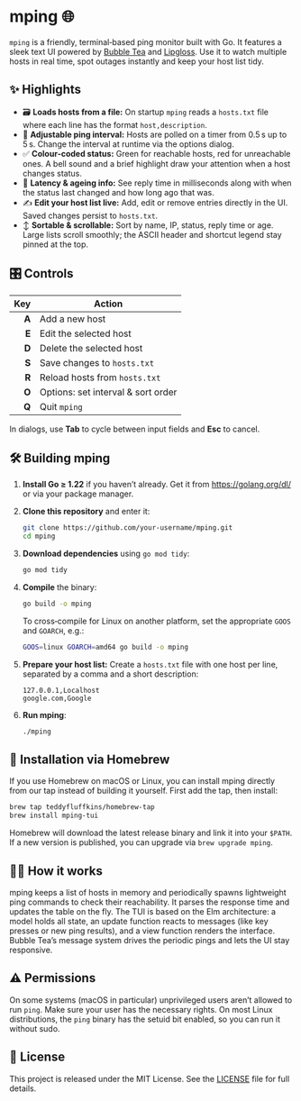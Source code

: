 # mping 🌐

`mping` is a friendly, terminal‑based ping monitor built with Go. It
features a sleek text UI powered by
[Bubble Tea](https://github.com/charmbracelet/bubbletea) and
[Lipgloss](https://github.com/charmbracelet/lipgloss). Use it to watch
multiple hosts in real time, spot outages instantly and keep your
host list tidy.

## ✨ Highlights

- 🗃️ **Loads hosts from a file:** On startup `mping` reads a
  `hosts.txt` file where each line has the format `host,description`.
- 🔁 **Adjustable ping interval:** Hosts are polled on a timer from
  0.5 s up to 5 s. Change the interval at runtime via the options
  dialog.
- ✅ **Colour‑coded status:** Green for reachable hosts, red for
  unreachable ones. A bell sound and a brief highlight draw your
  attention when a host changes status.
- 📏 **Latency & ageing info:** See reply time in milliseconds along
  with when the status last changed and how long ago that was.
- ✍️ **Edit your host list live:** Add, edit or remove entries
  directly in the UI. Saved changes persist to `hosts.txt`.
- ↕️ **Sortable & scrollable:** Sort by name, IP, status, reply time
  or age. Large lists scroll smoothly; the ASCII header and shortcut
  legend stay pinned at the top.

## 🎛️ Controls

| Key | Action                                    |
|---:|-------------------------------------------|
| **A** | Add a new host                          |
| **E** | Edit the selected host                  |
| **D** | Delete the selected host                |
| **S** | Save changes to `hosts.txt`             |
| **R** | Reload hosts from `hosts.txt`           |
| **O** | Options: set interval & sort order      |
| **Q** | Quit `mping`                            |

In dialogs, use **Tab** to cycle between input fields and **Esc** to
cancel.

## 🛠️ Building mping

1. **Install Go ≥ 1.22** if you haven’t already. Get it from
   <https://golang.org/dl/> or via your package manager.
2. **Clone this repository** and enter it:

   ```bash
   git clone https://github.com/your‑username/mping.git
   cd mping
   ```

3. **Download dependencies** using `go mod tidy`:

   ```bash
   go mod tidy
   ```

4. **Compile** the binary:

   ```bash
   go build -o mping
   ```

   To cross‑compile for Linux on another platform, set the appropriate
   `GOOS` and `GOARCH`, e.g.:

   ```bash
   GOOS=linux GOARCH=amd64 go build -o mping
   ```

5. **Prepare your host list:** Create a `hosts.txt` file with one
   host per line, separated by a comma and a short description:

   ```text
   127.0.0.1,Localhost
   google.com,Google
   ```

6. **Run mping**:

   ```bash
   ./mping
   ```

## 🍺 Installation via Homebrew

If you use Homebrew on macOS or Linux, you can install mping directly from our tap instead of building it yourself. First add the tap, then install:

```bash
brew tap teddyfluffkins/homebrew-tap
brew install mping-tui
```

Homebrew will download the latest release binary and link it into your `$PATH`. If a new version is published, you can upgrade via `brew upgrade mping`.

## 🧑‍💻 How it works

mping keeps a list of hosts in memory and periodically spawns
lightweight ping commands to check their reachability. It parses the
response time and updates the table on the fly. The TUI is based on
the Elm architecture: a model holds all state, an update function
reacts to messages (like key presses or new ping results), and a view
function renders the interface. Bubble Tea’s message system drives
the periodic pings and lets the UI stay responsive.

## ⚠️ Permissions

On some systems (macOS in particular) unprivileged users aren’t
allowed to run `ping`. Make sure your user has the necessary rights.
On most Linux distributions, the `ping` binary has the setuid bit
enabled, so you can run it without sudo.

## 📄 License

This project is released under the MIT License. See the
[LICENSE](LICENSE) file for full details.
